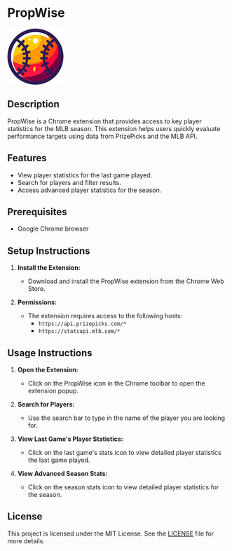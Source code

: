 # PropWise

![PropWise Logo](icons/icon128.png)

## Description
PropWise is a Chrome extension that provides access to key player statistics for the MLB season. This extension helps users quickly evaluate performance targets using data from PrizePicks and the MLB API.

## Features
- View player statistics for the last game played.
- Search for players and filter results.
- Access advanced player statistics for the season.

## Prerequisites
- Google Chrome browser

## Setup Instructions
1. **Install the Extension:**
   - Download and install the PropWise extension from the Chrome Web Store.

2. **Permissions:**
   - The extension requires access to the following hosts:
     - `https://api.prizepicks.com/*`
     - `https://statsapi.mlb.com/*`

## Usage Instructions
1. **Open the Extension:**
   - Click on the PropWise icon in the Chrome toolbar to open the extension popup.

2. **Search for Players:**
   - Use the search bar to type in the name of the player you are looking for.

3. **View Last Game's Player Statistics:**
   - Click on the last game's stats icon to view detailed player statistics the last game played.

4. **View Advanced Season Stats:**
   - Click on the season stats icon to view detailed player statistics for the season.
  
## License

This project is licensed under the MIT License. See the [LICENSE](LICENSE) file for more details.


